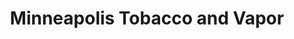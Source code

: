 ---
title: "Minneapolis Tobacco and Vapor"
url: /minneapolis/minneapolis-tobacco-and-vapor/
shop: tobacco
---